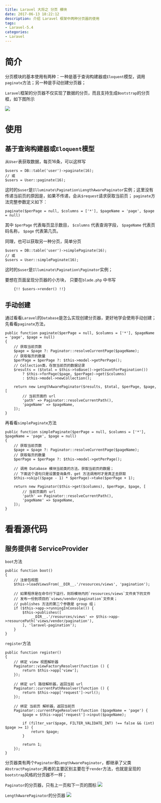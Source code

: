 ```yaml
---
title: Laravel 大将之 分页 模块
date: 2017-06-13 18:22:12
description: 介绍 Laravel 框架中两种分页器的使用
tags:
- Laravel-5.4
categories:
- Laravel
---
```


<!-- toc -->

# 简介
分页模块的基本使用有两种：一种是基于查询构建器或`Eloquent`模型，调用`paginate`方法；另一种是手动创建分页器；

`Laravel`框架的分页器不仅实现了数据的分页，而且支持生成`Bootstrap`的分页框，如下图所示

![][1]

# 使用
## 基于查询构建器或`Eloquent`模型
从`User`表获取数据，每页16条，可以这样写
```
$users = DB::table('user')->paginate(16);
// 或
$users = User::paginate(16);
```
这时的`$user`是`Illuminate\Pagination\LengthAwarePaginator`实例；这里没有传递当前页的原因是，如果不传递，会从`$request`请求获取当前页；
`paginate`方法完整参数定义如下：
```
paginate($perPage = null, $columns = ['*'], $pageName = 'page', $page = null)
```
其中 `$perPage` 代表每页显示数目， `$columns` 代表查询字段， `$pageName` 代表页码名称， `$page` 代表第几页。 

同理，也可以获取另一种分页，简单分页
```
$users = DB::table('user')->simplePaginate(16);
// 或
$users = User::simplePaginate(16);
```
这时的`$user`是`Illuminate\Pagination\Paginator`实例；

要想在页面呈现分页器的小方块， 只要在`blade.php` 中书写
```
    {!! $users->render() !!}
```

## 手动创建
通过看看`Laravel`的`Database`是怎么实现创建分页器，更好地学会使用手动创建；
先看看`paginate`方法，
```
public function paginate($perPage = null, $columns = ['*'], $pageName = 'page', $page = null)   
{               
    // 获取当前页数
    $page = $page ?: Paginator::resolveCurrentPage($pageName);       
    // 获取每页的数量
    $perPage = $perPage ?: $this->model->getPerPage();               
    // Collection类，存放当前页的数据记录
    $results = ($total = $this->toBase()->getCountForPagination())                              
        ? $this->forPage($page, $perPage)->get($columns)                
        : $this->model->newCollection();                                
                                                                                                     
    return new LengthAwarePaginator($results, $total, $perPage, $page, [ 
        // 当前页面的 url
        'path' => Paginator::resolveCurrentPath(),                                              
        'pageName' => $pageName,                                                                
    ]);                                                                                         
}  
```
再看看`simplePaginate`方法
```
public function simplePaginate($perPage = null, $columns = ['*'], $pageName = 'page', $page = null)
{        
    // 获取当前页数
    $page = $page ?: Paginator::resolveCurrentPage($pageName);                                  
    // 获取每页的数量                      
    $perPage = $perPage ?: $this->model->getPerPage();                                          
                                                                                                
    // 调用 Database 模块当前类的方法，获取当前页的数据；
    // 下面这个语句只是设置查询条件，get 方法调用时才是真正去获取
    $this->skip(($page - 1) * $perPage)->take($perPage + 1);                                    
                                                                                                 
    return new Paginator($this->get($columns), $perPage, $page, [  
        // 当前页面的 url
        'path' => Paginator::resolveCurrentPath(),                                              
        'pageName' => $pageName,                                                                
    ]);                                                                                         
} 
```


# 看看源代码
## 服务提供者 ServiceProvider
`boot`方法
```
public function boot()
{
    // 注册包视图
    $this->loadViewsFrom(__DIR__.'/resources/views', 'pagination');

    // 如果程序是在命令行下运行，则将模块内的`resources/views`文件夹下的文件
    // 发布一份到项目的`views/vendor/pagination`文件夹；
    // publishes 方法的第二个参数是 group 组；
    if ($this->app->runningInConsole()) {
        $this->publishes([
            __DIR__.'/resources/views' => $this->app->resourcePath('views/vendor/pagination'),
        ], 'laravel-pagination');
    }
}
```
`register`方法
```
public function register()
{
    // 绑定 view 视图解析器
    Paginator::viewFactoryResolver(function () {
        return $this->app['view'];
    });

    // 绑定 url 路径解析器，返回当前 url
    Paginator::currentPathResolver(function () {
        return $this->app['request']->url();
    });

    // 绑定 当前页 解析器，返回当前页
    Paginator::currentPageResolver(function ($pageName = 'page') {
        $page = $this->app['request']->input($pageName);

        if (filter_var($page, FILTER_VALIDATE_INT) !== false && (int) $page >= 1) {
            return $page;
        }

        return 1;
    });
}
```
分页器类有两个`Paginator`和`LengthAwarePaginator`，都继承了父类`AbstractPaginator`;两者的主要区别主要在于`render`方法，也就是呈现的`bootstrap`风格的分页器不一样；

`Paginator`的分页器，只有上一页和下一页的图标
![][2]

`LengthAwarePaginator`的分页器
![][3]


  [1]: http://owk2q4gs5.bkt.clouddn.com/bVO72Q.png 
  [2]: http://owk2q4gs5.bkt.clouddn.com/bVO73d.png
  [3]: http://owk2q4gs5.bkt.clouddn.com/bVO72Q.png
